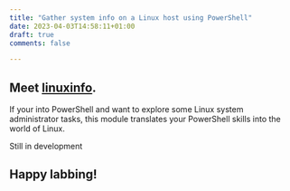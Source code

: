 ```yaml
--- 
title: "Gather system info on a Linux host using PowerShell" 
date: 2023-04-03T14:58:11+01:00 
draft: true
comments: false

--- 
```

## Meet [linuxinfo](https://github.com/ehmiiz/linuxinfo).

If your into PowerShell and want to explore some Linux system administrator tasks, this module translates your PowerShell skills into the world of Linux.

Still in development

## Happy labbing!